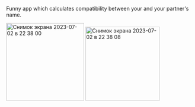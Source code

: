 Funny app which calculates compatibility between your and your partner's name.  

<img width="210" alt="Снимок экрана 2023-07-02 в 22 38 00" src="https://github.com/ArystanSh/NamesCompatibilityApp/assets/116955102/aaf53481-c784-4752-bf14-8d49496b9fa2">
<img width="200" alt="Снимок экрана 2023-07-02 в 22 38 08" src="https://github.com/ArystanSh/NamesCompatibilityApp/assets/116955102/7efc82db-9d41-412d-926e-aaaa5c2cf983">

